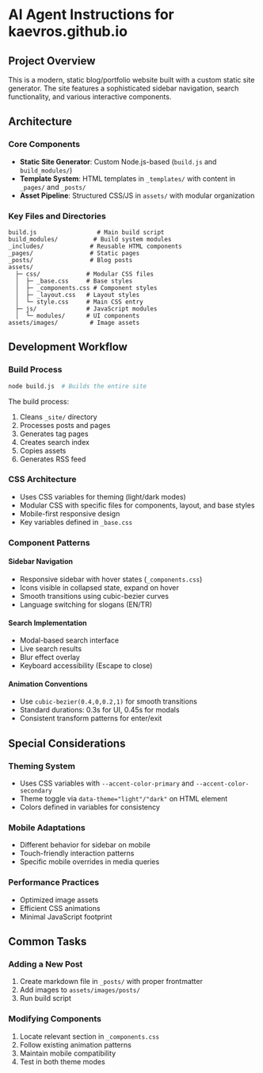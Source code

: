 # AI Agent Instructions for kaevros.github.io

## Project Overview
This is a modern, static blog/portfolio website built with a custom static site generator. The site features a sophisticated sidebar navigation, search functionality, and various interactive components.

## Architecture

### Core Components
- **Static Site Generator**: Custom Node.js-based (`build.js` and `build_modules/`)
- **Template System**: HTML templates in `_templates/` with content in `_pages/` and `_posts/`
- **Asset Pipeline**: Structured CSS/JS in `assets/` with modular organization

### Key Files and Directories
```
build.js                 # Main build script
build_modules/          # Build system modules
_includes/             # Reusable HTML components
_pages/                # Static pages
_posts/                # Blog posts
assets/
  ├─ css/             # Modular CSS files
  │  ├─ _base.css     # Base styles
  │  ├─ _components.css # Component styles
  │  ├─ _layout.css   # Layout styles
  │  └─ style.css     # Main CSS entry
  ├─ js/              # JavaScript modules
  │  └─ modules/      # UI components
assets/images/         # Image assets
```

## Development Workflow

### Build Process
```bash
node build.js  # Builds the entire site
```
The build process:
1. Cleans `_site/` directory
2. Processes posts and pages
3. Generates tag pages
4. Creates search index
5. Copies assets
6. Generates RSS feed

### CSS Architecture
- Uses CSS variables for theming (light/dark modes)
- Modular CSS with specific files for components, layout, and base styles
- Mobile-first responsive design
- Key variables defined in `_base.css`

### Component Patterns

#### Sidebar Navigation
- Responsive sidebar with hover states (`_components.css`)
- Icons visible in collapsed state, expand on hover
- Smooth transitions using cubic-bezier curves
- Language switching for slogans (EN/TR)

#### Search Implementation
- Modal-based search interface
- Live search results
- Blur effect overlay
- Keyboard accessibility (Escape to close)

#### Animation Conventions
- Use `cubic-bezier(0.4,0,0.2,1)` for smooth transitions
- Standard durations: 0.3s for UI, 0.45s for modals
- Consistent transform patterns for enter/exit

## Special Considerations

### Theming System
- Uses CSS variables with `--accent-color-primary` and `--accent-color-secondary`
- Theme toggle via `data-theme="light"/"dark"` on HTML element
- Colors defined in variables for consistency

### Mobile Adaptations
- Different behavior for sidebar on mobile
- Touch-friendly interaction patterns
- Specific mobile overrides in media queries

### Performance Practices
- Optimized image assets
- Efficient CSS animations
- Minimal JavaScript footprint

## Common Tasks

### Adding a New Post
1. Create markdown file in `_posts/` with proper frontmatter
2. Add images to `assets/images/posts/`
3. Run build script

### Modifying Components
1. Locate relevant section in `_components.css`
2. Follow existing animation patterns
3. Maintain mobile compatibility
4. Test in both theme modes
